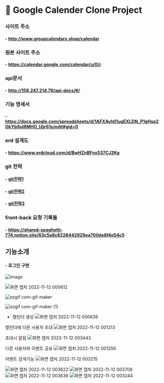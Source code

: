 # 📅 Google Calender Clone Project

### 사이트 주소 
#### - http://www.groupcalendars.shop/calendar

### 원본 사이트 주소
#### - https://calendar.google.com/calendar/u/0/r

### api문서
#### - http://158.247.214.79/api-docs/#/

### 기능 명세서
#### - https://docs.google.com/spreadsheets/d/1AFXAvhII1ugEXLDN_P1gHsp2OkYb9ul8MHO_Ujjr61s/edit#gid=0

### erd 설계도
#### - https://www.erdcloud.com/d/BwHZnBFnx537CJ2Kg

### git 전략
#### - [git전략1](https://shared-spaghetti-774.notion.site/Commit-Message-Convention-f0939e3a810b4f21a70f81b50d3c5e6c)
#### - [git전략2](https://shared-spaghetti-774.notion.site/PR-Convention-e76185a9f06341649e31033814b26ee3)
#### - [git전략3](https://www.notion.so/Workflow-47705ebe076949bd95b5b3182e4b7792)

### front-back 요청 기록들
#### - https://shared-spaghetti-774.notion.site/63c5a8c8228442929ea700de8f4e54c5

## 기능소개

#### - 로그인 구현
![image](https://user-images.githubusercontent.com/77993709/201359576-f360a970-b875-4633-9aeb-10cd3a1fd8cf.png)


![화면 캡처 2022-11-12 000612](https://user-images.githubusercontent.com/77993709/201381094-13dd9318-d8f0-45aa-a14e-f814c03f8b3e.png)

![ezgif com-gif-maker](https://user-images.githubusercontent.com/77993709/201381187-01de0c6a-95d7-44fe-966e-125bff3c0841.gif)

![ezgif com-gif-maker (1)](https://user-images.githubusercontent.com/77993709/201381230-b8172577-a13a-4553-a177-5a22a032bd78.gif)



- 캘린더 생성
![화면 캡처 2022-11-12 000636](https://user-images.githubusercontent.com/77993709/201381112-d0cba07d-d0e6-4095-b4c5-f0d385a20cc8.png)

캘린더에 다른 사용자 초대
![화면 캡처 2022-11-12 001213](https://user-images.githubusercontent.com/77993709/201381261-08cbd1a8-b401-444e-ae33-f9ef6b8841b3.png)

초대시 알림
![화면 캡처 2022-11-12 003443](https://user-images.githubusercontent.com/77993709/201381405-7afb6655-4656-4a15-8375-6cf80204cd95.png)


다른 사용자와 이벤트 공유
![화면 캡처 2022-11-12 001256](https://user-images.githubusercontent.com/77993709/201381315-89030b40-0c4b-42cf-bf03-bd6d28fc9999.png)

이벤트 검색기능
![화면 캡처 2022-11-12 003215](https://user-images.githubusercontent.com/77993709/201381546-0321092d-7fbb-4cad-85a6-77fe8bcd90f1.png)


![화면 캡처 2022-11-12 003622](https://user-images.githubusercontent.com/77993709/201381660-ea1ea48b-2106-46ef-ba58-226ed0cc983f.png)
![화면 캡처 2022-11-12 003708](https://user-images.githubusercontent.com/77993709/201381596-30ba0405-d60b-4e4a-beda-a3ea2738af48.png)
![화면 캡처 2022-11-12 003636](https://user-images.githubusercontent.com/77993709/201381583-b5e3a621-5e98-4656-bb78-79bed7bc4f10.png)
![화면 캡처 2022-11-12 003244](https://user-images.githubusercontent.com/77993709/201381624-92062c5c-3f03-4f71-abfe-85209dfdb459.png)

